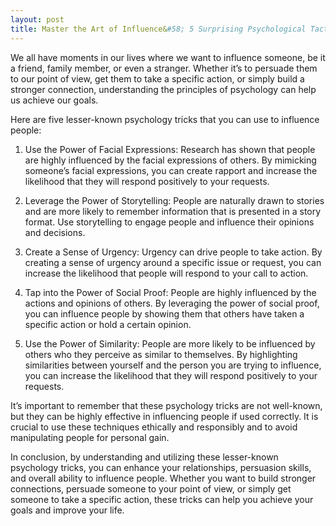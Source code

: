 ```yaml
---
layout: post
title: Master the Art of Influence&#58; 5 Surprising Psychological Tactics
---
```


We all have moments in our lives where we want to influence someone, be it a friend, family member, or even a stranger. Whether it’s to persuade them to our point of view, get them to take a specific action, or simply build a stronger connection, understanding the principles of psychology can help us achieve our goals.

Here are five lesser-known psychology tricks that you can use to influence people:

1. Use the Power of Facial Expressions: Research has shown that people are highly influenced by the facial expressions of others. By mimicking someone’s facial expressions, you can create rapport and increase the likelihood that they will respond positively to your requests.

2. Leverage the Power of Storytelling: People are naturally drawn to stories and are more likely to remember information that is presented in a story format. Use storytelling to engage people and influence their opinions and decisions.

3. Create a Sense of Urgency: Urgency can drive people to take action. By creating a sense of urgency around a specific issue or request, you can increase the likelihood that people will respond to your call to action.

4. Tap into the Power of Social Proof: People are highly influenced by the actions and opinions of others. By leveraging the power of social proof, you can influence people by showing them that others have taken a specific action or hold a certain opinion.

5. Use the Power of Similarity: People are more likely to be influenced by others who they perceive as similar to themselves. By highlighting similarities between yourself and the person you are trying to influence, you can increase the likelihood that they will respond positively to your requests.

It’s important to remember that these psychology tricks are not well-known, but they can be highly effective in influencing people if used correctly. It is crucial to use these techniques ethically and responsibly and to avoid manipulating people for personal gain.

In conclusion, by understanding and utilizing these lesser-known psychology tricks, you can enhance your relationships, persuasion skills, and overall ability to influence people. Whether you want to build stronger connections, persuade someone to your point of view, or simply get someone to take a specific action, these tricks can help you achieve your goals and improve your life.
